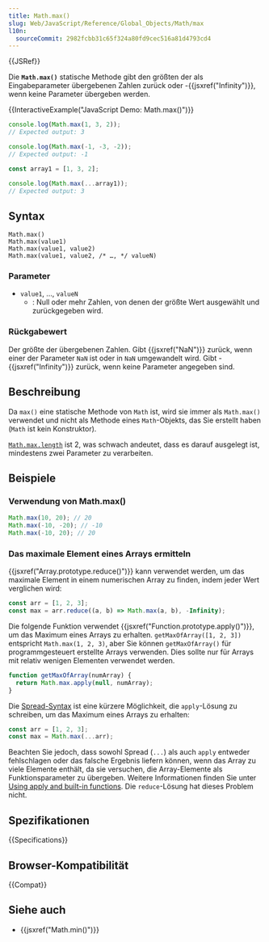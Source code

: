 ```yaml
---
title: Math.max()
slug: Web/JavaScript/Reference/Global_Objects/Math/max
l10n:
  sourceCommit: 2982fcbb31c65f324a80fd9cec516a81d4793cd4
---
```


{{JSRef}}

Die **`Math.max()`** statische Methode gibt den größten der als Eingabeparameter übergebenen Zahlen zurück oder -{{jsxref("Infinity")}}, wenn keine Parameter übergeben werden.

{{InteractiveExample("JavaScript Demo: Math.max()")}}

```js interactive-example
console.log(Math.max(1, 3, 2));
// Expected output: 3

console.log(Math.max(-1, -3, -2));
// Expected output: -1

const array1 = [1, 3, 2];

console.log(Math.max(...array1));
// Expected output: 3
```

## Syntax

```js-nolint
Math.max()
Math.max(value1)
Math.max(value1, value2)
Math.max(value1, value2, /* …, */ valueN)
```

### Parameter

- `value1`, …, `valueN`
  - : Null oder mehr Zahlen, von denen der größte Wert ausgewählt und zurückgegeben wird.

### Rückgabewert

Der größte der übergebenen Zahlen. Gibt {{jsxref("NaN")}} zurück, wenn einer der Parameter `NaN` ist oder in `NaN` umgewandelt wird. Gibt -{{jsxref("Infinity")}} zurück, wenn keine Parameter angegeben sind.

## Beschreibung

Da `max()` eine statische Methode von `Math` ist, wird sie immer als `Math.max()` verwendet und nicht als Methode eines `Math`-Objekts, das Sie erstellt haben (`Math` ist kein Konstruktor).

[`Math.max.length`](/de/docs/Web/JavaScript/Reference/Global_Objects/Function/length) ist 2, was schwach andeutet, dass es darauf ausgelegt ist, mindestens zwei Parameter zu verarbeiten.

## Beispiele

### Verwendung von Math.max()

```js
Math.max(10, 20); // 20
Math.max(-10, -20); // -10
Math.max(-10, 20); // 20
```

### Das maximale Element eines Arrays ermitteln

{{jsxref("Array.prototype.reduce()")}} kann verwendet werden, um das maximale
Element in einem numerischen Array zu finden, indem jeder Wert verglichen wird:

```js
const arr = [1, 2, 3];
const max = arr.reduce((a, b) => Math.max(a, b), -Infinity);
```

Die folgende Funktion verwendet {{jsxref("Function.prototype.apply()")}}, um das Maximum eines Arrays zu erhalten. `getMaxOfArray([1, 2, 3])` entspricht `Math.max(1, 2, 3)`, aber Sie können `getMaxOfArray()` für programmgesteuert erstellte Arrays verwenden. Dies sollte nur für Arrays mit relativ wenigen Elementen verwendet werden.

```js
function getMaxOfArray(numArray) {
  return Math.max.apply(null, numArray);
}
```

Die [Spread-Syntax](/de/docs/Web/JavaScript/Reference/Operators/Spread_syntax) ist eine kürzere Möglichkeit, die `apply`-Lösung zu schreiben, um das Maximum eines Arrays zu erhalten:

```js
const arr = [1, 2, 3];
const max = Math.max(...arr);
```

Beachten Sie jedoch, dass sowohl Spread (`...`) als auch `apply` entweder fehlschlagen oder das falsche Ergebnis liefern können, wenn das Array zu viele Elemente enthält, da sie versuchen, die Array-Elemente als Funktionsparameter zu übergeben. Weitere Informationen finden Sie unter [Using apply and built-in functions](/de/docs/Web/JavaScript/Reference/Global_Objects/Function/apply#using_apply_and_built-in_functions). Die `reduce`-Lösung hat dieses Problem nicht.

## Spezifikationen

{{Specifications}}

## Browser-Kompatibilität

{{Compat}}

## Siehe auch

- {{jsxref("Math.min()")}}
